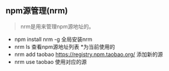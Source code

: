 ## npm源管理(nrm)
> nrm是用来管理npm源地址的。

- npm install nrm -g  全局安装nrm
- nrm ls 查看npm源地址列表  *为当前使用的
- nrm add taobao https://registry.npm.taobao.org/  添加新的源
- nrm use taobao  使用对应的源